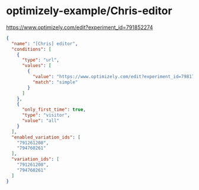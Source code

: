 optimizely-example/Chris-editor
==============================

https://www.optimizely.com/edit?experiment_id=791852274

```json
{
  "name": "[Chris] editor",
  "conditions": [
    {
      "type": "url",
      "values": [
        {
          "value": "https://www.optimizely.com/edit?experiment_id=798174897",
          "match": "simple"
        }
      ]
    },
    {
      "only_first_time": true,
      "type": "visitor",
      "value": "all"
    }
  ],
  "enabled_variation_ids": [
    "791261208",
    "794760261"
  ],
  "variation_ids": [
    "791261208",
    "794760261"
  ]
}
```